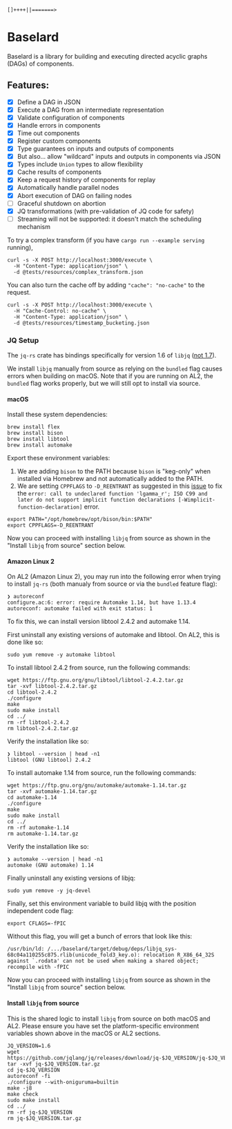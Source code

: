 ```
[]++++||=======>
```

# Baselard

Baselard is a library for building and executing directed acyclic graphs (DAGs) of components.

## Features:

- [x] Define a DAG in JSON
- [x] Execute a DAG from an intermediate representation
- [x] Validate configuration of components
- [x] Handle errors in components
- [x] Time out components
- [x] Register custom components
- [x] Type guarantees on inputs and outputs of components
- [x] But also... allow "wildcard" inputs and outputs in components via JSON
- [x] Types include `Union` types to allow flexibility
- [x] Cache results of components
- [x] Keep a request history of components for replay
- [x] Automatically handle parallel nodes
- [x] Abort execution of DAG on failing nodes
- [ ] Graceful shutdown on abortion
- [x] JQ transformations (with pre-validation of JQ code for safety)
- [ ] Streaming will not be supported: it doesn't match the scheduling mechanism

To try a complex transform (if you have `cargo run --example serving` running),

```shell
curl -s -X POST http://localhost:3000/execute \
  -H "Content-Type: application/json" \
  -d @tests/resources/complex_transform.json
```

You can also turn the cache off by adding `"cache": "no-cache"` to the request.

```shell
curl -s -X POST http://localhost:3000/execute \
  -H "Cache-Control: no-cache" \
  -H "Content-Type: application/json" \
  -d @tests/resources/timestamp_bucketing.json
```

### JQ Setup

The `jq-rs` crate has bindings specifically for version 1.6 of `libjq` ([not 1.7](https://github.com/onelson/jq-rs/issues/37)).

We install `libjq` manually from source as relying on the `bundled` flag causes errors when building on macOS. Note that if you are running on AL2, the `bundled` flag works properly, but we will still opt to install via source.

#### macOS

Install these system dependencies:

```shell
brew install flex
brew install bison
brew install libtool
brew install automake
```

Export these environment variables:

1. We are adding `bison` to the PATH because `bison` is "keg-only" when installed via Homebrew and not automatically added to the PATH.
2. We are setting `CPPFLAGS` to `-D_REENTRANT` as suggested in this [issue](https://github.com/jqlang/jq/issues/1936#issuecomment-1329730074) to fix the `error: call to undeclared function 'lgamma_r'; ISO C99 and later do not support implicit function declarations [-Wimplicit-function-declaration]` error.

```shell
export PATH="/opt/homebrew/opt/bison/bin:$PATH"
export CPPFLAGS=-D_REENTRANT
```

Now you can proceed with installing `libjq` from source as shown in the "Install `libjq` from source" section below.

#### Amazon Linux 2

On AL2 (Amazon Linux 2), you may run into the following error when trying to install `jq-rs` (both manualy from source or via the `bundled` feature flag):

```shell
❯ autoreconf
configure.ac:6: error: require Automake 1.14, but have 1.13.4
autoreconf: automake failed with exit status: 1
```

To fix this, we can install version libtool 2.4.2 and automake 1.14.

First uninstall any existing versions of automake and libtool. On AL2, this is done like so:

```shell
sudo yum remove -y automake libtool
```

To install libtool 2.4.2 from source, run the following commands:

```shell
wget https://ftp.gnu.org/gnu/libtool/libtool-2.4.2.tar.gz
tar -xvf libtool-2.4.2.tar.gz
cd libtool-2.4.2
./configure
make
sudo make install
cd ../
rm -rf libtool-2.4.2
rm libtool-2.4.2.tar.gz
```

Verify the installation like so:

```shell
❯ libtool --version | head -n1
libtool (GNU libtool) 2.4.2
```

To install automake 1.14 from source, run the following commands:

```shell
wget https://ftp.gnu.org/gnu/automake/automake-1.14.tar.gz
tar -xvf automake-1.14.tar.gz
cd automake-1.14
./configure
make
sudo make install
cd ../
rm -rf automake-1.14
rm automake-1.14.tar.gz
```

Verify the installation like so:

```shell
❯ automake --version | head -n1
automake (GNU automake) 1.14
```

Finally uninstall any existing versions of libjq:

```shell
sudo yum remove -y jq-devel
```

Finally, set this environment variable to build libjq with the position independent code flag:

```shell
export CFLAGS=-fPIC
```

Without this flag, you will get a bunch of errors that look like this:

```
/usr/bin/ld: /.../baselard/target/debug/deps/libjq_sys-68c04a110255c875.rlib(unicode_fold3_key.o): relocation R_X86_64_32S against `.rodata' can not be used when making a shared object; recompile with -fPIC
```

Now you can proceed with installing `libjq` from source as shown in the "Install `libjq` from source" section below.

#### Install `libjq` from source

This is the shared logic to install `libjq` from source on both macOS and AL2. Please ensure you have set the platform-specific environment variables shown above in the macOS or AL2 sections.

```shell
JQ_VERSION=1.6
wget https://github.com/jqlang/jq/releases/download/jq-$JQ_VERSION/jq-$JQ_VERSION.tar.gz
tar -xvf jq-$JQ_VERSION.tar.gz
cd jq-$JQ_VERSION
autoreconf -fi
./configure --with-oniguruma=builtin
make -j8
make check
sudo make install
cd ../
rm -rf jq-$JQ_VERSION
rm jq-$JQ_VERSION.tar.gz
```
